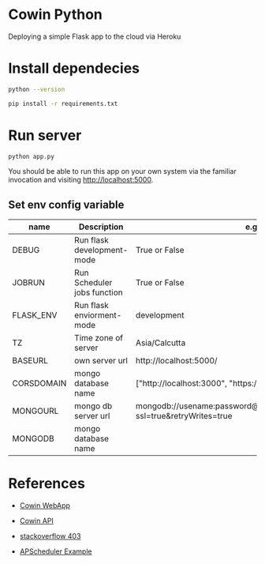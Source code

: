 # Cowin Python
Deploying a simple Flask app to the cloud via Heroku

# Install dependecies

```sh
python --version

pip install -r requirements.txt
```

# Run server

```sh
python app.py
```

You should be able to run this app on your own system via the familiar invocation and visiting [http://localhost:5000](http://localhost:5000).

## Set env config variable  

| name | Description | e.g. |
| --- | --- | --- |
| DEBUG | Run flask development-mode | True or False  |
| JOBRUN | Run Scheduler jobs function | True or False  |
| FLASK_ENV | Run flask enviorment-mode | development  |
| TZ | Time zone of server | Asia/Calcutta  |
| BASEURL | own server url  |  http://localhost:5000/  |
| CORSDOMAIN | mongo database name | ["http://localhost:3000", "https://..."]  |
| MONGOURL | mongo db server url | mongodb://usename:password@serverurl:27017/MONGODB?ssl=true&retryWrites=true  |
| MONGODB | mongo database name |   |


# References

* [Cowin WebApp](https://www.cowin.gov.in/home)

* [Cowin API](https://apisetu.gov.in/public/api/cowin)

* [stackoverflow 403](https://stackoverflow.com/questions/67498285/403-response-code-request-blocked-when-using-cowin-setu-apis)

* [APScheduler Example](https://github.com/r3ap3rpy/python/blob/master/flasksched/scheduled.py)
